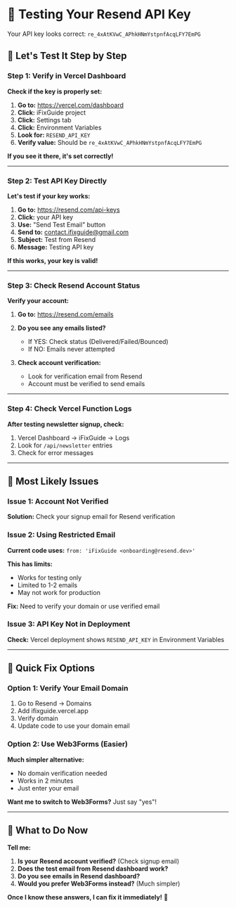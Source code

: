 # 🔑 Testing Your Resend API Key

Your API key looks correct: `re_4xAtKVwC_APhkHNmYstpnfAcqLFY7EmPG`

## 🎯 Let's Test It Step by Step

### Step 1: Verify in Vercel Dashboard

**Check if the key is properly set:**

1. **Go to:** https://vercel.com/dashboard
2. **Click:** iFixGuide project
3. **Click:** Settings tab
4. **Click:** Environment Variables
5. **Look for:** `RESEND_API_KEY`
6. **Verify value:** Should be `re_4xAtKVwC_APhkHNmYstpnfAcqLFY7EmPG`

**If you see it there, it's set correctly!**

---

### Step 2: Test API Key Directly

**Let's test if your key works:**

1. **Go to:** https://resend.com/api-keys
2. **Click:** your API key
3. **Use:** "Send Test Email" button
4. **Send to:** contact.ifixguide@gmail.com
5. **Subject:** Test from Resend
6. **Message:** Testing API key

**If this works, your key is valid!**

---

### Step 3: Check Resend Account Status

**Verify your account:**

1. **Go to:** https://resend.com/emails
2. **Do you see any emails listed?**
   - If YES: Check status (Delivered/Failed/Bounced)
   - If NO: Emails never attempted

3. **Check account verification:**
   - Look for verification email from Resend
   - Account must be verified to send emails

---

### Step 4: Check Vercel Function Logs

**After testing newsletter signup, check:**

1. Vercel Dashboard → iFixGuide → Logs
2. Look for `/api/newsletter` entries
3. Check for error messages

---

## 🚨 Most Likely Issues

### Issue 1: Account Not Verified
**Solution:** Check your signup email for Resend verification

### Issue 2: Using Restricted Email
**Current code uses:** `from: 'iFixGuide <onboarding@resend.dev>'`

**This has limits:**
- Works for testing only
- Limited to 1-2 emails
- May not work for production

**Fix:** Need to verify your domain or use verified email

### Issue 3: API Key Not in Deployment
**Check:** Vercel deployment shows `RESEND_API_KEY` in Environment Variables

---

## 🔧 Quick Fix Options

### Option 1: Verify Your Email Domain
1. Go to Resend → Domains
2. Add ifixguide.vercel.app
3. Verify domain
4. Update code to use your domain email

### Option 2: Use Web3Forms (Easier)
**Much simpler alternative:**
- No domain verification needed
- Works in 2 minutes
- Just enter your email

**Want me to switch to Web3Forms?** Just say "yes"!

---

## 🎯 What to Do Now

**Tell me:**

1. **Is your Resend account verified?** (Check signup email)
2. **Does the test email from Resend dashboard work?**
3. **Do you see emails in Resend dashboard?**
4. **Would you prefer Web3Forms instead?** (Much simpler)

**Once I know these answers, I can fix it immediately!** 🔧
